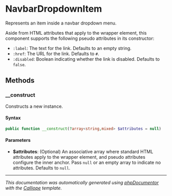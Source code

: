 # NavbarDropdownItem

Represents an item inside a navbar dropdown menu.

Aside from HTML attributes that apply to the wrapper element, this component
supports the following pseudo attributes in its constructor:

- `:label`: The text for the link. Defaults to an empty string.
- `:href`: The URL for the link. Defaults to `#`.
- `:disabled`: Boolean indicating whether the link is disabled. Defaults to
  `false`.

## Methods

### __construct

Constructs a new instance.

#### Syntax

```php
public function __construct(?array<string,mixed> $attributes = null)
```

#### Parameters

- **$attributes**: (Optional) An associative array where standard HTML attributes apply to the wrapper element, and pseudo attributes configure the inner anchor. Pass `null` or an empty array to indicate no attributes. Defaults to `null`.

---

*This documentation was automatically generated using [phpDocumentor](http://www.phpdoc.org/) with the [Calliope](https://github.com/DaphneWebFramework/Calliope) template.*

